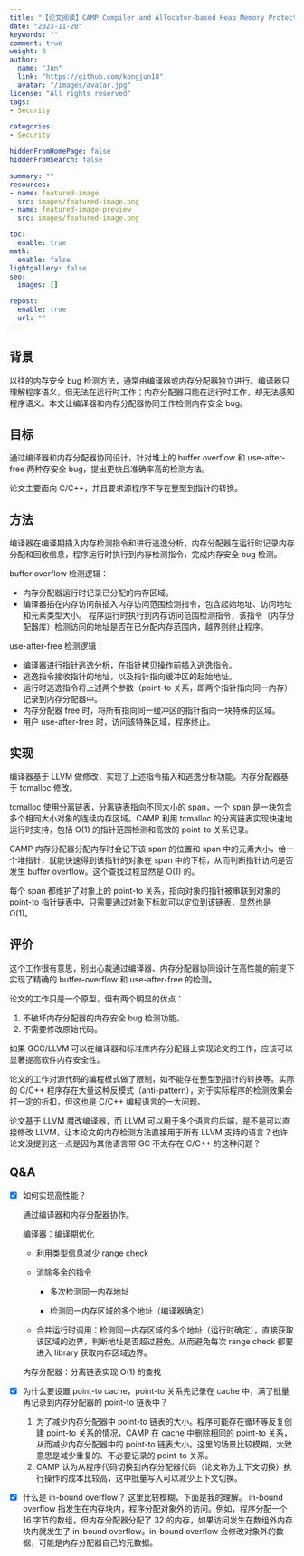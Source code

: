 ```yaml
---
title: "【论文阅读】CAMP Compiler and Allocator-based Heap Memory Protection"
date: "2023-11-20"
keywords: ""
comment: true
weight: 0
author:
  name: "Jun"
  link: "https://github.com/kongjun18"
  avatar: "/images/avatar.jpg"
license: "All rights reserved"
tags:
- Security

categories:
- Security

hiddenFromHomePage: false
hiddenFromSearch: false

summary: ""
resources:
- name: featured-image
  src: images/featured-image.png
- name: featured-image-preview
  src: images/featured-image.png

toc:
  enable: true
math:
  enable: false
lightgallery: false
seo:
  images: []

repost:
  enable: true
  url: ""
---
```


## 背景
以往的内存安全 bug 检测方法，通常由编译器或内存分配器独立进行。编译器只理解程序语义，但无法在运行时工作；内存分配器只能在运行时工作，却无法感知程序语义。本文让编译器和内存分配器协同工作检测内存安全 bug。

## 目标
通过编译器和内存分配器协同设计，针对堆上的 buffer overflow 和 use-after-free 两种存安全 bug，提出更快且准确率高的检测方法。

论文主要面向 C/C++，并且要求源程序不存在整型到指针的转换。
## 方法
编译器在编译期插入内存检测指令和进行逃逸分析，内存分配器在运行时记录内存分配和回收信息，程序运行时执行到内存检测指令，完成内存安全 bug 检测。

buffer overflow 检测逻辑：
- 内存分配器运行时记录已分配的内存区域。
- 编译器插在内存访问前插入内存访问范围检测指令，包含起始地址、访问地址和元素类型大小。
程序运行时执行到内存访问范围检测指令，该指令（内存分配器库）检测访问的地址是否在已分配内存范围内，越界则终止程序。

use-after-free 检测逻辑：
- 编译器进行指针逃逸分析，在指针拷贝操作前插入逃逸指令。
- 逃逸指令接收指针的地址，以及指针指向缓冲区的起始地址。
- 运行时逃逸指令将上述两个参数（point-to 关系，即两个指针指向同一内存）记录到内存分配器中。
- 内存分配器 free 时，将所有指向同一缓冲区的指针指向一块特殊的区域。
- 用户 use-after-free 时，访问该特殊区域，程序终止。

## 实现

编译器基于 LLVM 做修改，实现了上述指令插入和逃逸分析功能。内存分配器基于 tcmalloc 修改。

tcmalloc 使用分离链表，分离链表指向不同大小的 span，一个 span 是一块包含多个相同大小对象的连续内存区域。CAMP 利用 tcmalloc 的分离链表实现快速地运行时支持，包括 O(1) 的指针范围检测和高效的 point-to 关系记录。

CAMP 内存分配器分配内存时会记下该 span 的位置和 span 中的元素大小，给一个堆指针，就能快速得到该指针的对象在 span 中的下标，从而判断指针访问是否发生 buffer overflow。这个查找过程显然是 O(1) 的。

每个 span 都维护了对象上的 point-to 关系，指向对象的指针被串联到对象的 point-to 指针链表中，只需要通过对象下标就可以定位到该链表，显然也是 O(1)。

## 评价
这个工作很有意思，别出心裁通过编译器、内存分配器协同设计在高性能的前提下实现了精确的 buffer-overflow  和 use-after-free 的检测。

论文的工作只是一个原型，但有两个明显的优点：
1. 不破坏内存分配器的内存安全 bug 检测功能。
2. 不需要修改原始代码。

如果 GCC/LLVM 可以在编译器和标准库内存分配器上实现论文的工作，应该可以显著提高软件内存安全性。

论文的工作对源代码的编程模式做了限制，如不能存在整型到指针的转换等。实际的 C/C++ 程序存在大量这种反模式（anti-pattern），对于实际程序的检测效果会打一定的折扣，但这也是 C/C++ 编程语言的一大问题。

论文基于 LLVM 魔改编译器，而 LLVM 可以用于多个语言的后端，是不是可以直接修改 LLVM，让本论文的内存检测方法直接用于所有 LLVM 支持的语言？也许论文没提到这一点是因为其他语言带 GC 不太存在 C/C++ 的这种问题？

## Q&A
- [x] 如何实现高性能？

    通过编译器和内存分配器协作。

    编译器：编译期优化

    - 利用类型信息减少 range check

    - 消除多余的指令

        - 多次检测同一内存地址

        - 检测同一内存区域的多个地址（编译器确定）

    - 合并运行时调用：检测同一内存区域的多个地址（运行时确定），直接获取该区域的边界，判断地址是否超过避免。从而避免每次 range check 都要进入 library 获取内存区域边界。

    内存分配器：分离链表实现 O(1) 的查找

- [x] 为什么要设置 point-to cache，point-to 关系先记录在 cache 中，满了批量再记录到内存分配器的 point-to 链表中？
    1. 为了减少内存分配器中 point-to 链表的大小。程序可能存在循环等反复创建 point-to 关系的情况，CAMP 在 cache 中删除相同的 point-to 关系，从而减少内存分配器中的 point-to 链表大小。这里的场景比较模糊，大致意思是减少重复的、不必要记录的 point-to 关系。
    2. CAMP 认为从程序代码切换到内存分配器代码（论文称为上下文切换）执行操作的成本比较高，这中批量写入可以减少上下文切换。

- [x] 什么是 in-bound overflow？
    这里比较模糊，下面是我的理解。
    in-bound overflow 指发生在内存块内，程序分配对象外的访问。例如，程序分配一个 16 字节的数组，但内存分配器分配了 32 的内存，如果访问发生在数组外内存块内就发生了 in-bound overflow。in-bound overflow 会修改对象外的数据，可能是内存分配器自己的元数据。



